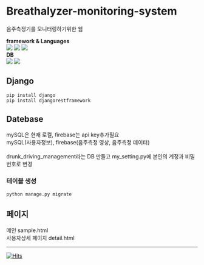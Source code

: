 # Breathalyzer-monitoring-system
음주측정기를 모니터링하기위한 웹


<div align="left">
  <b>framework & Languages</b><br>
	<img src="https://img.shields.io/badge/Django-092E20?style=flat&logo=Django&logoColor=white" />
  <img src="https://img.shields.io/badge/Python-3776AB?style=flat&logo=python&logoColor=white" />
  <img src="https://img.shields.io/badge/HTML5-E34F26?style=flat&logo=HTML5&logoColor=white" /><br>
  <b>DB</b><br>
  <img src="https://img.shields.io/badge/MySQL-4479A1?style=flat&logo=mysql&logoColor=white" />
  <img src="https://img.shields.io/badge/Firebase-FFCA28?style=flat&logo=firebase&logoColor=white" /><br>
</div>

<h2>Django</h2>

    pip install django
    pip install djangorestframework

<h2>Datebase</h2>
mySQL은 현재 로컬, firebase는 api key추가필요<br>
mySQL(사용자정보), firebase(음주측정 영상, 음주측정 데이터)<br><br>
drunk_driving_management라는 DB 만들고 my_setting.py에 본인의 계정과 비밀번호로 변경<br>

<h3>테이블 생성</h3>

    python manage.py migrate

<h2>페이지</h2>
메인 sample.html<br>
사용자상세 페이지 detail.html<br>

---

[![Hits](https://hits.seeyoufarm.com/api/count/incr/badge.svg?url=https%3A%2F%2Fgithub.com%2FMunjiwon%2FBreathalyzer-monitoring-system%2F&count_bg=%237EC0EE&title_bg=%23555555&icon=&icon_color=%23E7E7E7&title=hits&edge_flat=false)](https://hits.seeyoufarm.com)
